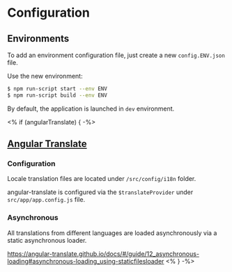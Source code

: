 # Configuration

## Environments

To add an environment configuration file, just create a new `config.ENV.json` file.

Use the new environment:

```sh
$ npm run-script start --env ENV
$ npm run-script build --env ENV
```

By default, the application is launched in `dev` environment.

<% if (angularTranslate) { -%>
## [Angular Translate](https://angular-translate.github.io/)

### Configuration

Locale translation files are located under `/src/config/i18n` folder.

angular-translate is configured via the `$translateProvider` under `src/app/app.config.js` file.

### Asynchronous 

All translations from different languages are loaded asynchronously via a static asynchronous loader.

https://angular-translate.github.io/docs/#/guide/12_asynchronous-loading#asynchronous-loading_using-staticfilesloader
<% } -%>
